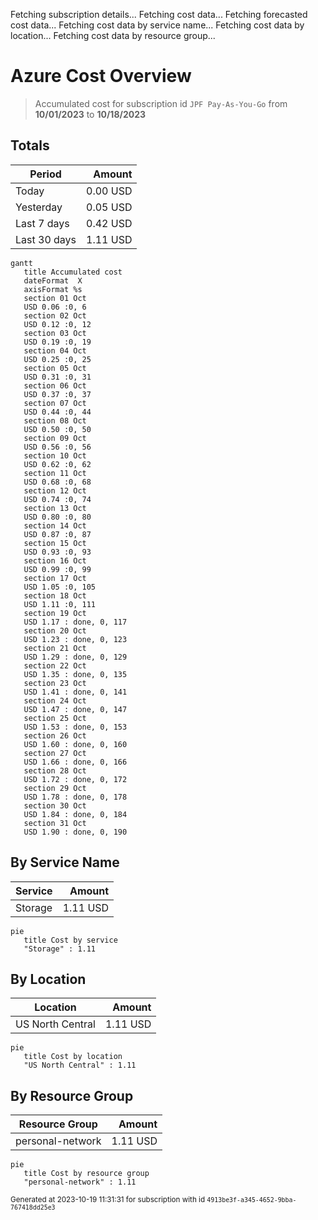 Fetching subscription details...
Fetching cost data...
Fetching forecasted cost data...
Fetching cost data by service name...
Fetching cost data by location...
Fetching cost data by resource group...
# Azure Cost Overview

> Accumulated cost for subscription id `JPF Pay-As-You-Go` from **10/01/2023** to **10/18/2023**

## Totals

|Period|Amount|
|---|---:|
|Today|0.00 USD|
|Yesterday|0.05 USD|
|Last 7 days|0.42 USD|
|Last 30 days|1.11 USD|

```mermaid
gantt
   title Accumulated cost
   dateFormat  X
   axisFormat %s
   section 01 Oct
   USD 0.06 :0, 6
   section 02 Oct
   USD 0.12 :0, 12
   section 03 Oct
   USD 0.19 :0, 19
   section 04 Oct
   USD 0.25 :0, 25
   section 05 Oct
   USD 0.31 :0, 31
   section 06 Oct
   USD 0.37 :0, 37
   section 07 Oct
   USD 0.44 :0, 44
   section 08 Oct
   USD 0.50 :0, 50
   section 09 Oct
   USD 0.56 :0, 56
   section 10 Oct
   USD 0.62 :0, 62
   section 11 Oct
   USD 0.68 :0, 68
   section 12 Oct
   USD 0.74 :0, 74
   section 13 Oct
   USD 0.80 :0, 80
   section 14 Oct
   USD 0.87 :0, 87
   section 15 Oct
   USD 0.93 :0, 93
   section 16 Oct
   USD 0.99 :0, 99
   section 17 Oct
   USD 1.05 :0, 105
   section 18 Oct
   USD 1.11 :0, 111
   section 19 Oct
   USD 1.17 : done, 0, 117
   section 20 Oct
   USD 1.23 : done, 0, 123
   section 21 Oct
   USD 1.29 : done, 0, 129
   section 22 Oct
   USD 1.35 : done, 0, 135
   section 23 Oct
   USD 1.41 : done, 0, 141
   section 24 Oct
   USD 1.47 : done, 0, 147
   section 25 Oct
   USD 1.53 : done, 0, 153
   section 26 Oct
   USD 1.60 : done, 0, 160
   section 27 Oct
   USD 1.66 : done, 0, 166
   section 28 Oct
   USD 1.72 : done, 0, 172
   section 29 Oct
   USD 1.78 : done, 0, 178
   section 30 Oct
   USD 1.84 : done, 0, 184
   section 31 Oct
   USD 1.90 : done, 0, 190
```

## By Service Name

|Service|Amount|
|---|---:|
|Storage|1.11 USD|

```mermaid
pie
   title Cost by service
   "Storage" : 1.11
```

## By Location

|Location|Amount|
|---|---:|
|US North Central|1.11 USD|

```mermaid
pie
   title Cost by location
   "US North Central" : 1.11
```

## By Resource Group

|Resource Group|Amount|
|---|---:|
|personal-network|1.11 USD|

```mermaid
pie
   title Cost by resource group
   "personal-network" : 1.11
```

<sup>Generated at 2023-10-19 11:31:31 for subscription with id `4913be3f-a345-4652-9bba-767418dd25e3`</sup>
